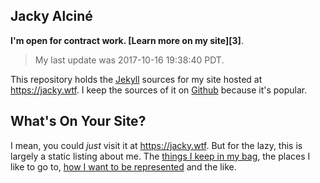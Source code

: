 ## Jacky Alciné

**I'm open for contract work. [Learn more on my site][3]**.

> My last update was 2017-10-16 19:38:40 PDT.

This repository holds the [Jekyll][] sources for my site hosted at
<https://jacky.wtf>. I keep the sources of it on [Github][] because it's
popular.

## What's On Your Site?

I mean, you could _just_ visit it at <https://jacky.wtf>. But for the lazy, this
is largely a static listing about me. The [things I keep in my bag][1], the
places I like to go to, [how I want to be represented][2] and the like.

[jekyll]: https://jekyllrb.com/
[github]: https://github.com/jalcine/website
[1]: https://jacky.wtf/gear/
[2]: https://jacky.wtf/press/
[work]: https://jacky.wtf/work/
